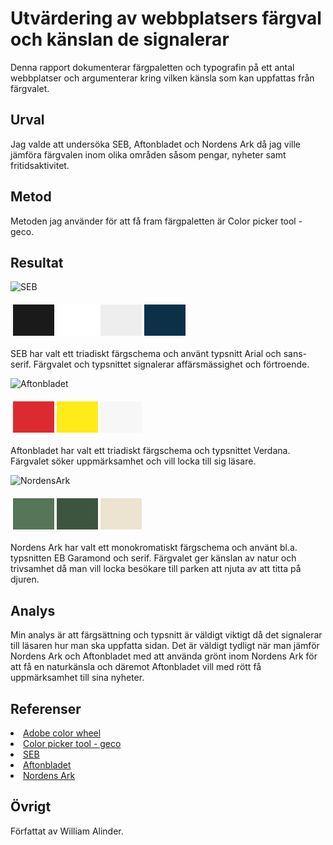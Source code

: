Utvärdering av webbplatsers färgval och känslan de signalerar
=======================

Denna rapport dokumenterar färgpaletten och typografin på ett antal webbplatser och argumenterar kring vilken känsla som kan uppfattas från färgvalet. 

Urval
-----------------------

Jag valde att undersöka SEB, Aftonbladet och Nordens Ark då jag ville jämföra färgvalen inom olika områden såsom pengar, nyheter samt fritidsaktivitet. 

Metod
-----------------------

Metoden jag använder för att få fram färgpaletten är Color picker tool - geco.

Resultat
-----------------------

![SEB](../image/seb.PNG)

<table style="border-spacing: 4px; border-collapse: separate">
    <tr>
        <td style="height: 50px; width: 50px; background-color: #1a1a1a">
        <td style="height: 50px; width: 50px; background-color: #ffffff">
        <td style="height: 50px; width: 50px; background-color: #eeeeee">
        <td style="height: 50px; width: 50px; background-color: #0a3148">
    </tr>
</table>

SEB har valt ett triadiskt färgschema och använt typsnitt Arial och sans-serif. Färgvalet och typsnittet signalerar affärsmässighet och förtroende.

![Aftonbladet](../image/aftonbladet.PNG)

<table style="border-spacing: 4px; border-collapse: separate">
    <tr>
        <td style="height: 50px; width: 50px; background-color: #dd2a30">
        <td style="height: 50px; width: 50px; background-color: #ffeb18">
        <td style="height: 50px; width: 50px; background-color: #f7f7f7">
    </tr>
</table>

Aftonbladet har valt ett triadiskt färgschema och typsnittet Verdana. Färgvalet söker uppmärksamhet och vill locka till sig läsare.

![NordensArk](../image/nordensark.PNG)

<table style="border-spacing: 4px; border-collapse: separate">
    <tr>
        <td style="height: 50px; width: 50px; background-color: #567659">
        <td style="height: 50px; width: 50px; background-color: #3d553f">
        <td style="height: 50px; width: 50px; background-color: #ece4d0">
    </tr>
</table>

Nordens Ark har valt ett monokromatiskt färgschema och använt bl.a. typsnitten EB Garamond och serif. Färgvalet ger känslan av natur och trivsamhet då man vill locka besökare till parken att njuta av att titta på djuren. 


Analys
-----------------------

Min analys är att färgsättning och typsnitt är väldigt viktigt då det signalerar till läsaren hur man ska uppfatta sidan. 
Det är väldigt tydligt när man jämför Nordens Ark och Aftonbladet med att använda grönt inom Nordens Ark för att få en naturkänsla och däremot Aftonbladet vill med rött få uppmärksamhet till sina nyheter.

Referenser
-----------------------
<li><a href="https://color.adobe.com/create/color-wheel">Adobe color wheel</a></li>
<li><a href="https://chromewebstore.google.com/detail/color-picker-tool-geco/eokjikchkppnkdipbiggnmlkahcdkikp?hl=en-US&utm_source=ext_sidebar">Color picker tool - geco</a></li>
<li><a href="https://seb.se/">SEB</a></li>
<li><a href="https://www.aftonbladet.se/">Aftonbladet</a></li>
<li><a href="https://nordensark.se/">Nordens Ark</a></li>

Övrigt
-----------------------

Författat av William Alinder.